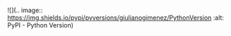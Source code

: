 ![](.. image:: https://img.shields.io/pypi/pyversions/giulianogimenez/PythonVersion   :alt: PyPI - Python Version)
